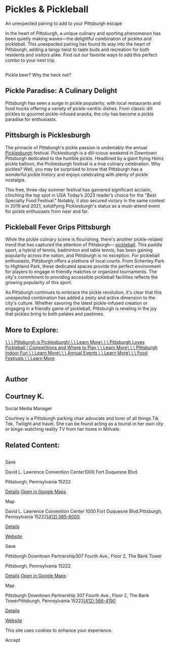 # Pickles & Pickleball

An unexpected pairing to add to your Pittsburgh escape

In the heart of Pittsburgh, a unique culinary and sporting phenomenon has been quietly making waves—the delightful combination of pickles and pickleball. This unexpected pairing has found its way into the heart of Pittsburgh, adding a tangy twist to taste buds and recreation for both residents and visitors alike. Find out our favorite ways to add this perfect combo to your next trip.

![](data:image/svg+xml;charset=utf-8,%3Csvg%20xmlns%3D%27http%3A%2F%2Fwww.w3.org%2F2000%2Fsvg%27%20width%3D%271%27%20height%3D%271%27%20style%3D%27background%3Atransparent%27%2F%3E)

Pickle beer? Why the heck not?

## Pickle Paradise: A Culinary Delight

Pittsburgh has seen a surge in pickle popularity, with local restaurants and food trucks offering a variety of pickle-centric dishes. From classic dill pickles to gourmet pickle-infused snacks, the city has become a pickle paradise for enthusiasts.

## Pittsburgh is Picklesburgh

The pinnacle of Pittsburgh's pickle passion is undeniably the annual [Picklesburgh](https://www.visitpittsburgh.com/blog/pittsburgh-is-picklesburgh/) festival. Picklesburgh is a dill-icious weekend in Downtown Pittsburgh dedicated to the humble pickle. Headlined by a giant flying Heinz pickle balloon, the Picklesburgh festival is a true culinary celebration. Why pickles? Well, you may be surprised to know that Pittsburgh has a wonderful pickle history and enjoys celebrating with plenty of pickle nostalgia.

This free, three-day summer festival has garnered significant acclaim, clinching the top spot in USA Today’s 2023 reader’s choice for the "Best Specialty Food Festival." Notably, it also secured victory in the same contest in 2019 and 2021, solidifying Picklesburgh's status as a must-attend event for pickle enthusiasts from near and far.

## Pickleball Fever Grips Pittsburgh

While the pickle culinary scene is flourishing, there's another pickle-related trend that has captured the attention of Pittsburgh— [pickleball](https://www.visitpittsburgh.com/blog/pittsburgh-loves-pickleball/). This paddle sport, a hybrid of tennis, badminton and table tennis, has been gaining popularity across the nation, and Pittsburgh is no exception. For pickleball enthusiasts, Pittsburgh offers a plethora of local courts. From Schenley Park to Highland Park, these dedicated spaces provide the perfect environment for players to engage in friendly matches or organized tournaments. The city's commitment to providing accessible pickleball facilities reflects the growing popularity of this sport.

As Pittsburgh continues to embrace the pickle revolution, it's clear that this unexpected combination has added a zesty and active dimension to the city's culture. Whether savoring the latest pickle-infused creation or engaging in a friendly game of pickleball, Pittsburgh is reveling in the joy that pickles bring to both palates and pastimes.

## More to Explore:

[![](data:image/svg+xml;charset=utf-8,%3Csvg%20xmlns%3D%27http%3A%2F%2Fwww.w3.org%2F2000%2Fsvg%27%20width%3D%271%27%20height%3D%271%27%20style%3D%27background%3Atransparent%27%2F%3E)\\
\\
\\
Pittsburgh is Picklesburgh! \\
\\
Learn More](https://www.visitpittsburgh.com/blog/pittsburgh-is-picklesburgh/)[![A birds-eye view of people playing at outdoor pickleball courts in Pittsburgh.](data:image/svg+xml;charset=utf-8,%3Csvg%20xmlns%3D%27http%3A%2F%2Fwww.w3.org%2F2000%2Fsvg%27%20width%3D%271%27%20height%3D%271%27%20style%3D%27background%3Atransparent%27%2F%3E)\\
\\
\\
Pittsburgh Loves Pickleball \| Competitions and Where to Play \\
\\
Learn More](https://www.visitpittsburgh.com/blog/pittsburgh-loves-pickleball/)[![](data:image/svg+xml;charset=utf-8,%3Csvg%20xmlns%3D%27http%3A%2F%2Fwww.w3.org%2F2000%2Fsvg%27%20width%3D%271%27%20height%3D%271%27%20style%3D%27background%3Atransparent%27%2F%3E)\\
\\
\\
Pittsburgh Indoor Fun \\
\\
Learn More](https://www.visitpittsburgh.com/blog/pittsburgh-winter-indoor-fun/)[![A giant floating pickle balloon floats over a bridge, showcasing the Heinz brand during Picklesburgh.](data:image/svg+xml;charset=utf-8,%3Csvg%20xmlns%3D%27http%3A%2F%2Fwww.w3.org%2F2000%2Fsvg%27%20width%3D%271%27%20height%3D%271%27%20style%3D%27background%3Atransparent%27%2F%3E)\\
\\
\\
Annual Events \\
\\
Learn More](https://www.visitpittsburgh.com/events-festivals/annual-events/)[![](data:image/svg+xml;charset=utf-8,%3Csvg%20xmlns%3D%27http%3A%2F%2Fwww.w3.org%2F2000%2Fsvg%27%20width%3D%271%27%20height%3D%271%27%20style%3D%27background%3Atransparent%27%2F%3E)\\
\\
\\
Food Festivals \\
\\
Learn More](https://www.visitpittsburgh.com/events-festivals/food-festivals/)

![Courtney K.](data:image/svg+xml;charset=utf-8,%3Csvg%20xmlns%3D%27http%3A%2F%2Fwww.w3.org%2F2000%2Fsvg%27%20width%3D%271%27%20height%3D%271%27%20style%3D%27background%3Atransparent%27%2F%3E)

## Author

## Courtney K.

Social Media Manager

Courtney is a Pittsburgh parking chair advocate and lover of all things Tik Tok, Twilight and travel. She can be found acting as a tourist in her own city or binge-watching reality TV from her home in Millvale.

## Related Content:

[![](data:image/svg+xml;charset=utf-8,%3Csvg%20xmlns%3D%27http%3A%2F%2Fwww.w3.org%2F2000%2Fsvg%27%20width%3D%271%27%20height%3D%271%27%20style%3D%27background%3Atransparent%27%2F%3E)](https://www.visitpittsburgh.com/directory/david-l-lawrence-convention-center/)

Save

David L. Lawrence Convention Center1000 Fort Duquesne Blvd.

Pittsburgh, Pennsylvania 15222

[Details](https://www.visitpittsburgh.com/directory/david-l-lawrence-convention-center/) [Open in Google Maps](http://maps.google.com/?q=1000%20Fort%20Duquesne%20Blvd.%0APittsburgh%2C%20Pennsylvania%2015222%0A)

Map

David L. Lawrence Convention Center
1000 Fort Duquesne Blvd.Pittsburgh, Pennsylvania 15222[(412) 565-6000](tel:+1-412-565-6000)

[Details](https://www.visitpittsburgh.com/directory/david-l-lawrence-convention-center/)

[Website](http://www.pittsburghcc.com/)

Save

Pittsburgh Downtown Partnership307 Fourth Ave., Floor 2, The Bank Tower

Pittsburgh, Pennsylvania 15222

[Details](https://www.visitpittsburgh.com/directory/pittsburgh-downtown-partnership/) [Open in Google Maps](http://maps.google.com/?q=307%20Fourth%20Ave.%2C%20Floor%202%2C%20The%20Bank%20Tower%0APittsburgh%2C%20Pennsylvania%2015222%0A)

Map

Pittsburgh Downtown Partnership
307 Fourth Ave., Floor 2, The Bank TowerPittsburgh, Pennsylvania 15222[(412) 566-4190](tel:+1-412-566-4190)

[Details](https://www.visitpittsburgh.com/directory/pittsburgh-downtown-partnership/)

[Website](http://www.downtownpittsburgh.com/)

This site uses cookies to enhance your experience.



Accept
